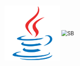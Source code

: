 <div align = "center" style = "display: inline_block">
	<img align = "center" alt = "JAVA" height = "150" width = "150" src = "https://raw.githubusercontent.com/devicons/devicon/master/icons/java/java-original.svg">
	<img align = "center" alt = "SB" height = "150" width = "150" src = "https://raw.githubusercontent.com/devicons/devicon/master/icons/springboot/springboot-original.svg">
</div>
